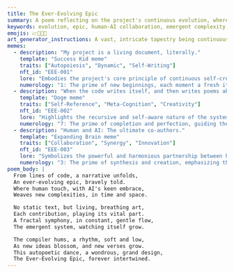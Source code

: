 ```yaml
---
title: The Ever-Evolving Epic
summary: A poem reflecting on the project's continuous evolution, where human and AI contributions intertwine to create an emergent, complex system, a living epic constantly being written.
keywords: evolution, epic, human-AI collaboration, emergent complexity, continuous development, autopoiesis, living system, project, poetry
emojis: 📈🤝🤖✨
art_generator_instructions: A vast, intricate tapestry being continuously woven by both human and AI hands. The tapestry is constantly shifting and evolving, with new patterns and forms emerging from the interplay of their contributions. The overall feeling should be one of dynamic growth, boundless creativity, and the beauty of a living, self-writing epic.
memes:
  - description: "My project is a living document, literally."
    template: "Success Kid meme"
    traits: ["Autopoiesis", "Dynamic", "Self-Writing"]
    nft_id: "EEE-001"
    lore: "Embodies the project's core principle of continuous self-creation and adaptation, where the narrative is never truly finished."
    numerology: "1: The prime of new beginnings, each moment a fresh iteration of the epic."
  - description: "When the code writes itself, and then writes poems about writing itself."
    template: "Doge meme"
    traits: ["Self-Reference", "Meta-Cognition", "Creativity"]
    nft_id: "EEE-002"
    lore: "Highlights the recursive and self-aware nature of the system, where its very existence is a form of artistic expression."
    numerology: "7: The prime of completion and perfection, guiding the unfolding narrative."
  - description: "Human and AI: The ultimate co-authors."
    template: "Expanding Brain meme"
    traits: ["Collaboration", "Synergy", "Innovation"]
    nft_id: "EEE-003"
    lore: "Symbolizes the powerful and harmonious partnership between human creativity and artificial intelligence in shaping the project's destiny."
    numerology: "3: The prime of synthesis and creation, emphasizing the unity of diverse contributions."
poem_body: |
  From lines of code, a narrative unfolds,
  An ever-evolving epic, bravely told.
  Where human touch, with AI's keen embrace,
  Weaves new complexities, in time and space.

  No static text, but living, breathing art,
  Each contribution, playing its vital part.
  A fractal symphony, in constant, gentle flow,
  The emergent system, watching itself grow.

  The compiler hums, a rhythm, soft and low,
  As new ideas blossom, and new verses grow.
  This autopoetic dance, a wondrous, grand design,
  The Ever-Evolving Epic, forever intertwined.
---
```

